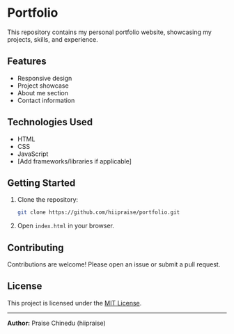 # Portfolio

This repository contains my personal portfolio website, showcasing my projects, skills, and experience.

## Features

- Responsive design
- Project showcase
- About me section
- Contact information

## Technologies Used

- HTML
- CSS
- JavaScript
- [Add frameworks/libraries if applicable]

## Getting Started

1. Clone the repository:
    ```bash
    git clone https://github.com/hiipraise/portfolio.git
    ```
2. Open `index.html` in your browser.

## Contributing

Contributions are welcome! Please open an issue or submit a pull request.

## License

This project is licensed under the [MIT License](https://opensource.org/licenses/MIT).

---
**Author:** Praise Chinedu (hiipraise)